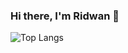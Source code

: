 ### Hi there, I'm Ridwan 👋

![Top Langs](https://github-readme-stats.vercel.app/api/top-langs/?username=xridwan&layout=compact)
